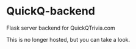 # QuickQ-backend

Flask server backend for QuickQTrivia.com

This is no longer hosted, but you can take a look.

